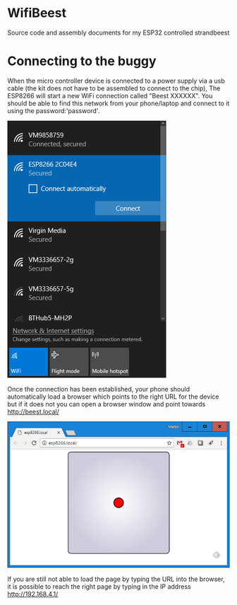 # WifiBeest
Source code and assembly documents for my ESP32 controlled strandbeest

# Connecting to the buggy
When the micro controller device is connected to a power supply via a usb cable (the kit does not have to be assembled to connect to the chip),
The ESP8266 will start a new WiFi connection called "Beest XXXXXX". You should be able to find this network from your phone/laptop and connect to it using the password:'password'.

![alt text](https://github.com/msraynsford/WifiBeest/blob/master/WifiNetworks.png "Wifi List")

Once the connection has been established, your phone should automatically load a browser which points to the right URL for the device but if it does not you can open a browser window and point towards http://beest.local/

![alt text](https://github.com/msraynsford/WifiBeest/blob/master/WifiBeestBrowser.png "Browser Image")

If you are still not able to load the page by typing the URL into the browser, it is possible to reach the right page by typing in the IP address http://192.168.4.1/
